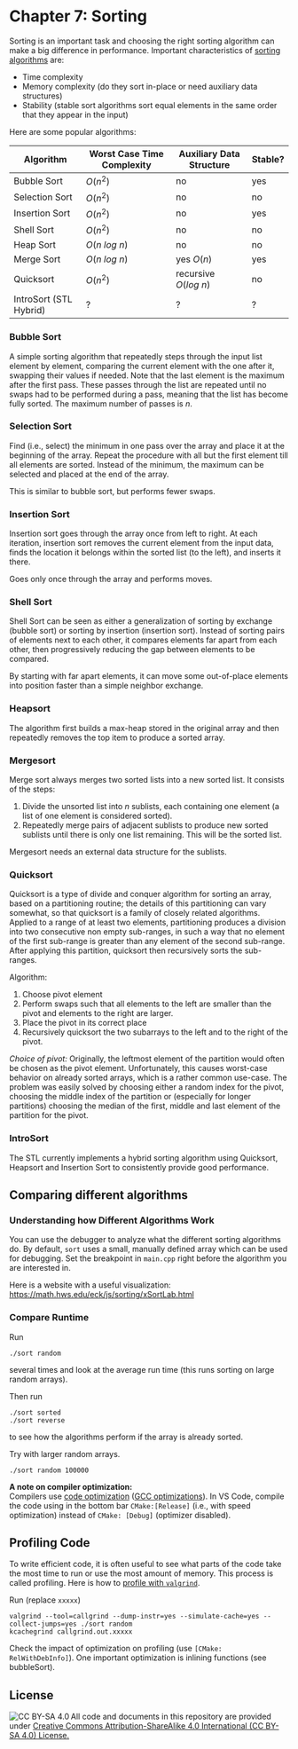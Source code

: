 # Chapter 7: Sorting

Sorting is an important task and choosing the right sorting algorithm can make a big difference
in performance. 
Important characteristics of [sorting algorithms](https://en.wikipedia.org/wiki/Sorting_algorithm)
are:

* Time complexity
* Memory complexity (do they sort in-place or need auxiliary data structures)
* Stability (stable sort algorithms sort equal elements in the same order that they appear in the input)


Here are some popular algorithms:


| Algorithm      | Worst Case Time Complexity | Auxiliary Data Structure | Stable? | 
| -------------- | -------------------------- | ---------------- | ------- |
| Bubble Sort    |  $O(n^2)$                  | no      | yes     |
| Selection Sort |  $O(n^2)$                  | no      | no      |
| Insertion Sort |  $O(n^2)$                  | no      | yes     |
| Shell Sort     |  $O(n^2)$                  | no      | no      |
| Heap Sort      |  $O(n\ log\ n)$            | no      | no      |
| Merge Sort     |  $O(n\ log\ n)$            | yes $O(n)$     | yes     |
| Quicksort      |  $O(n^2)$                  | recursive $O(log\ n)$   |    no     |
| IntroSort (STL Hybrid) |  ?                 |      ?        |    ?     |



### Bubble Sort
A simple sorting algorithm that repeatedly steps through the input list element by element, comparing the current element with the one after it, swapping their values if needed. Note that the last element is the maximum after the first pass.
These passes through the list are repeated until no swaps had to be performed during a pass, meaning that the list has become fully sorted. The maximum number of passes is $n$. 

### Selection Sort
Find (i.e., select) the minimum in one pass over the array and place it at the beginning of the array. Repeat the procedure with all but the first element till all elements are sorted. Instead of the minimum, the maximum can be selected and placed at
the end of the array. 

This is similar to bubble sort, but performs fewer swaps.

### Insertion Sort
Insertion sort goes through the array once from left to right.
At each iteration, insertion sort removes the current element from the input data, finds the location it belongs within the sorted list (to the left), and inserts it there.

Goes only once through the array and performs moves.

### Shell Sort
Shell Sort can be seen as either a generalization of sorting by exchange (bubble sort) or sorting by insertion (insertion sort). Instead of sorting pairs of elements next to each other, it compares elements far apart from each other, then progressively reducing the gap between elements to be compared. 

By starting with far apart elements, it can move some out-of-place elements into position faster than a simple neighbor exchange.

### Heapsort
The algorithm first builds a max-heap stored in the original array and then repeatedly removes the top item to produce a sorted array.

### Mergesort
Merge sort always merges two sorted lists into a new sorted list. It consists of the steps:

1. Divide the unsorted list into $n$ sublists, each containing one element (a list of one element is considered sorted).
2. Repeatedly merge pairs of adjacent sublists to produce new sorted sublists until there is only one list remaining. This will be the sorted list.

Mergesort needs an external data structure for the sublists.

### Quicksort
Quicksort is a type of divide and conquer algorithm for sorting an array, based on a partitioning routine; the details of this partitioning can vary somewhat, so that quicksort is a family of closely related algorithms. Applied to a range of at least two elements, partitioning produces a division into two consecutive non empty sub-ranges, in such a way that no element of the first sub-range is greater than any element of the second sub-range. After applying this partition, quicksort then recursively sorts the sub-ranges.

Algorithm:

1. Choose pivot element
2. Perform swaps such that all elements to the left are smaller than the pivot and elements to the right are larger.
3. Place the pivot in its correct place
4. Recursively quicksort the two subarrays to the left and to the right of the pivot.

_Choice of pivot:_ Originally, the leftmost element of the partition would often be chosen as the pivot element. Unfortunately, this causes worst-case behavior on already sorted arrays, which is a rather common use-case. The problem was easily solved by choosing either a random index for the pivot, choosing the middle index of the partition or (especially for longer partitions) choosing the median of the first, middle and last element of the partition for the pivot.

### IntroSort
The STL currently implements a hybrid sorting algorithm using Quicksort, Heapsort and Insertion Sort to consistently 
provide good performance.


##  Comparing different algorithms

### Understanding how Different Algorithms Work

You can use the debugger to analyze what the different sorting algorithms do. By default,
`sort` uses a small, manually defined array which can be used for debugging. Set the breakpoint 
in `main.cpp` right before the algorithm you are interested in.


Here is a website with a useful visualization: https://math.hws.edu/eck/js/sorting/xSortLab.html


### Compare Runtime

Run 
```
./sort random
```

several times and look at the average run time (this runs sorting on large random arrays).

Then run
```
./sort sorted
./sort reverse
```

to see how the algorithms perform if the array is already sorted.

Try with larger random arrays.
```
./sort random 100000
```

**A note on compiler optimization:**      
Compilers use [code optimization](https://en.wikipedia.org/wiki/Optimizing_compiler) ([GCC optimizations](https://gcc.gnu.org/onlinedocs/gcc/Optimize-Options.html)).
In VS Code, compile the code using in the bottom bar `CMake:[Release]` (i.e., with speed optimization) instead of `CMake: [Debug]` (optimizer disabled). 


## Profiling Code
To write efficient code, it is often useful to see what parts of the code take the most time 
to run or use the most amount of memory. This process is called profiling. 
Here is how to [profile with `valgrind`](../HOWTO_profile_code.md).


Run (replace `xxxxx`)
```
valgrind --tool=callgrind --dump-instr=yes --simulate-cache=yes --collect-jumps=yes ./sort random
kcachegrind callgrind.out.xxxxx
```

Check the impact of optimization on profiling (use `[CMake: RelWithDebInfo]`). One important optimization is inlining functions (see bubbleSort).

## License

<img src="https://licensebuttons.net/l/by-sa/3.0/88x31.png" alt="CC BY-SA 4.0" align="left">

All code and documents in this repository are provided under [Creative Commons Attribution-ShareAlike 4.0 International (CC BY-SA 4.0) License.](https://creativecommons.org/licenses/by-sa/4.0/)